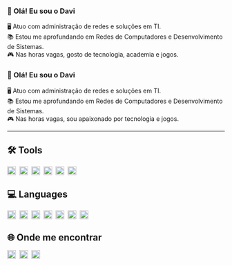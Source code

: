 ### 👋 Olá! Eu sou o Davi

🖥️ Atuo com administração de redes e soluções em TI.  
📚 Estou me aprofundando em Redes de Computadores e Desenvolvimento de Sistemas.  
🎮 Nas horas vagas, gosto de tecnologia, academia e jogos.

  ### 👋 Olá! Eu sou o Davi

🖥️ Atuo com administração de redes e soluções em TI.  
📚 Estou me aprofundando em Redes de Computadores e Desenvolvimento de Sistemas.  
🎮 Nas horas vagas, sou apaixonado por tecnologia e jogos.

---

## 🛠️ Tools

<img src="https://cdn.jsdelivr.net/gh/devicons/devicon/icons/azure/azure-original.svg" width="20" style="display:inline-block; margin-right:8px;"/><img src="https://cdn.jsdelivr.net/gh/devicons/devicon/icons/windows8/windows8-original.svg" width="20" style="display:inline-block; margin-right:8px;"/><img src="https://cdn.jsdelivr.net/gh/devicons/devicon/icons/linux/linux-original.svg" width="20" style="display:inline-block; margin-right:8px;"/><img src="https://cdn.jsdelivr.net/gh/devicons/devicon/icons/android/android-original.svg" width="20" style="display:inline-block; margin-right:8px;"/><img src="https://cdn.jsdelivr.net/gh/devicons/devicon/icons/debian/debian-original.svg" width="20" style="display:inline-block; margin-right:8px;"/><img src="https://cdn.jsdelivr.net/gh/devicons/devicon/icons/vscode/vscode-original.svg" width="20" style="display:inline-block; margin-right:8px;"/>

## 💻 Languages

<img src="https://cdn.jsdelivr.net/gh/devicons/devicon/icons/javascript/javascript-original.svg" width="20" style="display:inline-block; margin-right:8px;"/><img src="https://cdn.jsdelivr.net/gh/devicons/devicon/icons/python/python-original.svg" width="20" style="display:inline-block; margin-right:8px;"/><img src="https://cdn.jsdelivr.net/gh/devicons/devicon/icons/css3/css3-original.svg" width="20" style="display:inline-block; margin-right:8px;"/><img src="https://cdn.jsdelivr.net/gh/devicons/devicon/icons/c/c-original.svg" width="20" style="display:inline-block; margin-right:8px;"/><img src="https://cdn.jsdelivr.net/gh/devicons/devicon/icons/html5/html5-original.svg" width="20" style="display:inline-block; margin-right:8px;"/><img src="https://cdn.jsdelivr.net/gh/devicons/devicon/icons/java/java-original.svg" width="20" style="display:inline-block; margin-right:8px;"/><img src="https://cdn.jsdelivr.net/gh/devicons/devicon/icons/mysql/mysql-original.svg" width="20" style="display:inline-block; margin-right:8px;"/>

## 🌐 Onde me encontrar

<a href="https://www.instagram.com/seuusuario" target="_blank" rel="noopener noreferrer"><img src="https://cdn.jsdelivr.net/gh/devicons/devicon/icons/instagram/instagram-original.svg" width="20" style="display:inline-block; margin-right:8px;"/></a><a href="https://www.linkedin.com/in/seuusuario" target="_blank" rel="noopener noreferrer"><img src="https://cdn.jsdelivr.net/gh/devicons/devicon/icons/linkedin/linkedin-original.svg" width="20" style="display:inline-block; margin-right:8px;"/></a><a href="https://discord.com/users/seuusuario" target="_blank" rel="noopener noreferrer"><img src="https://cdn.jsdelivr.net/gh/devicons/devicon/icons/discordjs/discordjs-original.svg" width="20" style="display:inline-block; margin-right:8px;"/></a>
